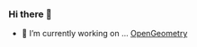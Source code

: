 ### Hi there 👋
- 🔭 I’m currently working on ...
[OpenGeometry](https://github.com/OpenGeometry-io/OpenMaths)
